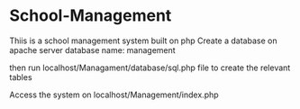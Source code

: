 # School-Management
Thiis is a school management system built on php
Create a database on apache server 
database name: management

then run localhost/Managament/database/sql.php file to create the relevant tables

Access the system on localhost/Management/index.php
